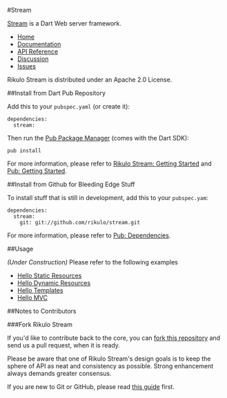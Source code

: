 #Stream

[Stream](http://rikulo.org) is a Dart Web server framework.

* [Home](http://rikulo.org)
* [Documentation](http://docs.rikulo.org/stream)
* [API Reference](http://api.rikulo.org/stream)
* [Discussion](http://stackoverflow.com/questions/tagged/rikulo-stream)
* [Issues](https://github.com/rikulo/stream/issues)

Rikulo Stream is distributed under an Apache 2.0 License.

##Install from Dart Pub Repository

Add this to your `pubspec.yaml` (or create it):

    dependencies:
      stream:

Then run the [Pub Package Manager](http://pub.dartlang.org/doc) (comes with the Dart SDK):

    pub install

For more information, please refer to [Rikulo Stream: Getting Started](http://docs.rikulo.org/stream/latest/Getting_Started/) and [Pub: Getting Started](http://pub.dartlang.org/doc).

##Install from Github for Bleeding Edge Stuff

To install stuff that is still in development, add this to your `pubspec.yam`:

    dependencies:
      stream:
        git: git://github.com/rikulo/stream.git

For more information, please refer to [Pub: Dependencies](http://pub.dartlang.org/doc/pubspec.html#dependencies).

##Usage

*(Under Construction)* Please refer to the following examples

* [Hello Static Resources](https://github.com/rikulo/stream/tree/master/example/hello-static)
* [Hello Dynamic Resources](https://github.com/rikulo/stream/tree/master/example/hello-dynamic)
* [Hello Templates](https://github.com/rikulo/stream/tree/master/example/hello-template)
* [Hello MVC](https://github.com/rikulo/stream/tree/master/example/hello-mvc)

##Notes to Contributors

###Fork Rikulo Stream

If you'd like to contribute back to the core, you can [fork this repository](https://help.github.com/articles/fork-a-repo) and send us a pull request, when it is ready.

Please be aware that one of Rikulo Stream's design goals is to keep the sphere of API as neat and consistency as possible. Strong enhancement always demands greater consensus.

If you are new to Git or GitHub, please read [this guide](https://help.github.com/) first.
